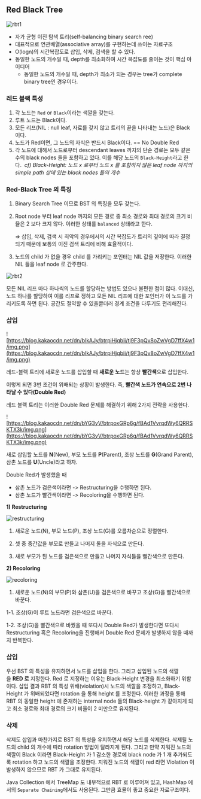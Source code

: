 ## Red Black Tree

![rbt1](https://user-images.githubusercontent.com/67946662/167283223-72a6f714-2562-4449-8b21-9a8bdd8b7251.png)

- 자가 균형 이진 탐색 트리(self-balancing binary search ree)
- 대표적으로 연관배열(associative array)를 구현하는데 쓰이는 자료구조
- O(logn)의 시간복잡도로 삽입, 삭제, 검색을 할 수 있다.
- 동일한 노드의 개수일 때, depth를 최소화하여 시간 복잡도를 줄이는 것이 핵심 아이디어
    - 동일한 노드의 개수일 때, depth가 최소가 되는 경우는 tree가 complete binary tree인 경우이다.

### 레드 블랙 특성

1. 각 노드는 `Red` or `Black`이라는 색깔을 갖는다.
2. 루트 노드는 Black이다.
3. 모든 리프(NIL : null leaf, 자료를 갖지 않고 트리의 끝을 나타내는 노드)은 Black이다.
4. 노드가 Red이면, 그 노드의 자식은 반드시 Black이다. == No Double Red
5. 각 노드에 대해서 노드로부터 descendant leaves 까지의 단순 경로는 모두 같은 수의 black nodes 들을 포함하고 있다. 이를 해당 노드의 `Black-Height`라고 한다. 
*cf) Black-Height: 노드 x 로부터 노드 x 를 포함하지 않은 leaf node 까지의 simple path 상에 있는 black nodes 들의 개수*

### **Red-Black Tree 의 특징**

1. Binary Search Tree 이므로 BST 의 특징을 모두 갖는다.
2. Root node 부터 leaf node 까지의 모든 경로 중 최소 경로와 최대 경로의 크기 비율은 2 보다 크지 않다. 이러한 상태를 `balanced` 상태라고 한다.
    
    ⇒ 삽입, 삭제, 검색 시 최악의 경우에서의 시간 복잡도가 트리의 깊이에 따라 결정되기 때문에 보통의 이진 검색 트리에 비해 효율적이다.
    
3. 노드의 child 가 없을 경우 child 를 가리키는 포인터는 NIL 값을 저장한다. 이러한 NIL 들을 leaf node 로 간주한다.

![rbt2](https://user-images.githubusercontent.com/67946662/167283227-e0fc96d1-f874-4589-beff-6855b966bf01.png)


모든 NIL 리프 마다 하나씩의 노드를 할당하는 방법도 있으나 불편한 점이 많다. 이대신, 노드 하나를 할당하여 이를 리프로 정하고 모든 NIL 리프에 대한 포인터가 이 노드를 가리키도록 하면 된다. 공간도 절약할 수 있을뿐더러 경계 조건을 다루기도 편리해진다. 

### 삽입

![https://blog.kakaocdn.net/dn/blkAJy/btrpiHjqbii/tj9F3pQv8oZwVgD7ffX4w1/img.png](https://blog.kakaocdn.net/dn/blkAJy/btrpiHjqbii/tj9F3pQv8oZwVgD7ffX4w1/img.png)

레드-블랙 트리에 새로운 노드를 삽입할 때 **새로운 노드**는 항상 **빨간색**으로 삽입한다.

이렇게 되면 3번 조건이 위배되는 상황이 발생한다. 즉, **빨간색 노드가 연속으로 2번 나타날 수 있다(Double Red)**

레드 블랙 트리는 이러한 Double Red 문제를 해결하기 위해 2가지 전략을 사용한다.

![https://blog.kakaocdn.net/dn/bYG3yV/btrpoxGRp6g/fBAd1VvrqdWy6QRRSKTX3k/img.png](https://blog.kakaocdn.net/dn/bYG3yV/btrpoxGRp6g/fBAd1VvrqdWy6QRRSKTX3k/img.png)

새로 삽입할 노드를 **N**(New), 부모 노드를 **P**(Parent), 조상 노드를 **G**(Grand Parent), 삼촌 노드를 **U**(Uncle)라고 하자. 

Double Red가 발생했을 때

- 삼촌 노드가 검은색이라면 -> Restructuring을 수행하면 된다.
- 삼촌 노드가 빨간색이라면 -> Recoloring을 수행하면 된다.

**1) Restructuring**

![restructuring](https://user-images.githubusercontent.com/67946662/167283215-583a8d3b-b71a-43da-80ee-7795eed4833e.png)


1. 새로운 노드(N), 부모 노드(P), 조상 노드(G)를 오름차순으로 정렬한다.

2. 셋 중 중간값을 부모로 만들고 나머지 둘을 자식으로 만든다.

3. 새로 부모가 된 노드를 검은색으로 만들고 나머지 자식들을 빨간색으로 만든다.

**2) Recoloring**

![recoloring](https://user-images.githubusercontent.com/67946662/167283217-75588705-551a-4eac-a4a6-1c60d4e71d29.png)


1. 새로운 노드(N)의 부모(P)와 삼촌(U)을 검은색으로 바꾸고 조상(G)을 빨간색으로 바꾼다.

1-1. 조상(G)이 루트 노드라면 검은색으로 바꾼다.

1-2. 조상(G)을 빨간색으로 바꿨을 때 또다시 Double Red가 발생한다면 또다시 Restructuring 혹은 Recoloring을 진행해서 Double Red 문제가 발생하지 않을 때까지 반복한다.

### **삽입**

우선 BST 의 특성을 유지하면서 노드를 삽입을 한다. 그리고 삽입된 노드의 색깔을 **RED 로** 지정한다. Red 로 지정하는 이유는 Black-Height 변경을 최소화하기 위함이다. 삽입 결과 RBT 의 특성 위배(violation)시 노드의 색깔을 조정하고, Black-Height 가 위배되었다면 rotation 을 통해 height 를 조정한다. 이러한 과정을 통해 RBT 의 동일한 height 에 존재하는 internal node 들의 Black-height 가 같아지게 되고 최소 경로와 최대 경로의 크기 비율이 2 미만으로 유지된다.

### **삭제**

삭제도 삽입과 마찬가지로 BST 의 특성을 유지하면서 해당 노드를 삭제한다. 삭제될 노드의 child 의 개수에 따라 rotation 방법이 달라지게 된다. 그리고 만약 지워진 노드의 색깔이 Black 이라면 Black-Height 가 1 감소한 경로에 black node 가 1 개 추가되도록 rotation 하고 노드의 색깔을 조정한다. 지워진 노드의 색깔이 red 라면 Violation 이 발생하지 않으므로 RBT 가 그대로 유지된다.

Java Collection 에서 TreeMap 도 내부적으로 RBT 로 이루어져 있고, HashMap 에서의 `Separate Chaining`에서도 사용된다. 그만큼 효율이 좋고 중요한 자료구조이다.
